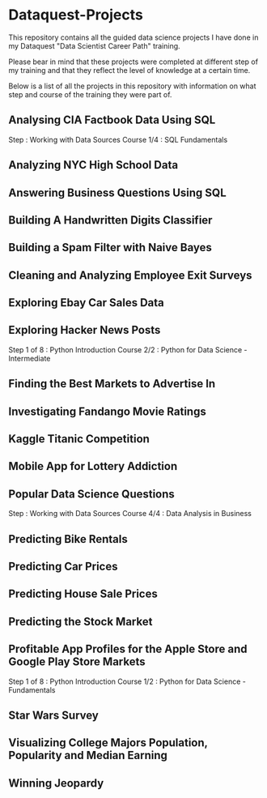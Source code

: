 # Dataquest-Projects

This repository contains all the guided data science projects I have done in my Dataquest "Data Scientist Career Path"  training.

Please bear in mind that these projects were completed at different step of my training and that they reflect the level of knowledge at a certain time.

Below is a list of all the projects in this repository with information on what step and course of the training they were part of.

## Analysing CIA Factbook Data Using SQL

Step : Working with Data Sources
Course 1/4 : SQL Fundamentals

## Analyzing NYC High School Data



## Answering Business Questions Using SQL

## Building A Handwritten Digits Classifier

## Building a Spam Filter with Naive Bayes

## Cleaning and Analyzing Employee Exit Surveys

## Exploring Ebay Car Sales Data

## Exploring Hacker News Posts

Step 1 of 8 : Python Introduction
Course 2/2 : Python for Data Science - Intermediate

## Finding the Best Markets to Advertise In

## Investigating Fandango Movie Ratings

## Kaggle Titanic Competition

## Mobile App for Lottery Addiction

## Popular Data Science Questions

Step : Working with Data Sources
Course 4/4 : Data Analysis in Business

## Predicting Bike Rentals

## Predicting Car Prices

## Predicting House Sale Prices

## Predicting the Stock Market

## Profitable App Profiles for the Apple Store and Google Play Store Markets

Step 1 of 8 : Python Introduction
Course 1/2 : Python for Data Science - Fundamentals

## Star Wars Survey

## Visualizing College Majors Population, Popularity and Median Earning

## Winning Jeopardy


